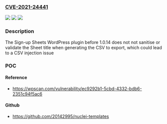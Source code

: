 ### [CVE-2021-24441](https://cve.mitre.org/cgi-bin/cvename.cgi?name=CVE-2021-24441)
![](https://img.shields.io/static/v1?label=Product&message=Sign-up%20Sheets&color=blue)
![](https://img.shields.io/static/v1?label=Version&message=1.0.14%3C%201.0.14%20&color=brighgreen)
![](https://img.shields.io/static/v1?label=Vulnerability&message=CWE-1236%20Improper%20Neutralization%20of%20Formula%20Elements%20in%20a%20CSV%20File&color=brighgreen)

### Description

The Sign-up Sheets WordPress plugin before 1.0.14 does not not sanitise or validate the Sheet title when generating the CSV to export, which could lead to a CSV injection issue

### POC

#### Reference
- https://wpscan.com/vulnerability/ec9292b1-5cbd-4332-bdb6-2351c94f5ac6

#### Github
- https://github.com/20142995/nuclei-templates

